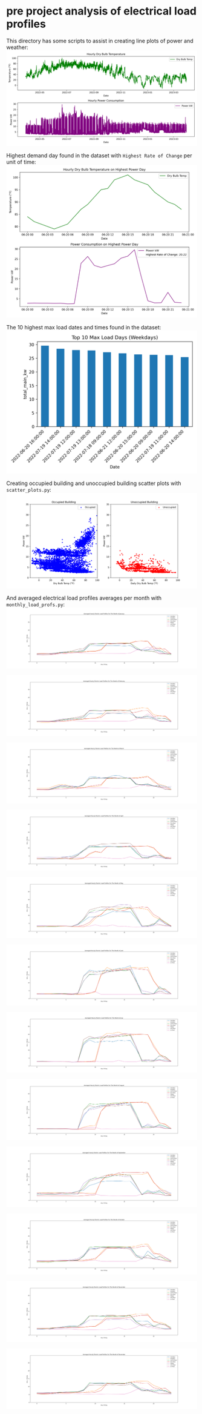 # pre project analysis of electrical load profiles

This directory has some scripts to assist in creating line plots of power and weather:
![Alt text](/pre_project_analysis/plots/weather_power_line.png)

Highest demand day found in the dataset with `Highest Rate of Change` per unit of time:
![Alt text](/pre_project_analysis/plots/high_power_day.png)

The 10 highest max load dates and times found in the dataset:
![Alt text](/pre_project_analysis/plots/max_load_days.png)

Creating occupied building and unoccupied building scatter plots with `scatter_plots.py`:
![Alt text](/pre_project_analysis/plots/occ_unnoc_scatter.png)

And averaged electrical load profiles averages per month with `monthly_load_profs.py`:
![Alt text](/pre_project_analysis/plots/January_avg_load_prof.png)

![Alt text](/pre_project_analysis/plots/February_avg_load_prof.png)

![Alt text](/pre_project_analysis/plots/March_avg_load_prof.png)

![Alt text](/pre_project_analysis/plots/April_avg_load_prof.png)

![Alt text](/pre_project_analysis/plots/May_avg_load_prof.png)

![Alt text](/pre_project_analysis/plots/June_avg_load_prof.png)

![Alt text](/pre_project_analysis/plots/July_avg_load_prof.png)

![Alt text](/pre_project_analysis/plots/August_avg_load_prof.png)

![Alt text](/pre_project_analysis/plots/September_avg_load_prof.png)

![Alt text](/pre_project_analysis/plots/October_avg_load_prof.png)

![Alt text](/pre_project_analysis/plots/November_avg_load_prof.png)

![Alt text](/pre_project_analysis/plots/December_avg_load_prof.png)